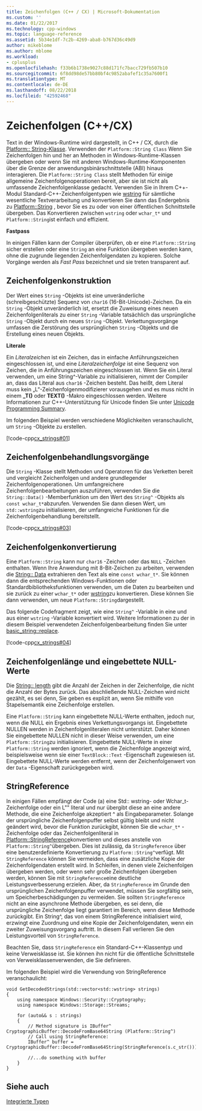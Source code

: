 ```yaml
---
title: Zeichenfolgen (C++ / CX) | Microsoft-Dokumentation
ms.custom: ''
ms.date: 01/22/2017
ms.technology: cpp-windows
ms.topic: language-reference
ms.assetid: 5b34e1df-7c2b-4269-aba8-b767d36c49d9
author: mikeblome
ms.author: mblome
ms.workload:
- cplusplus
ms.openlocfilehash: f33b6b1738e9027c88d171fc7bacc729fb507b10
ms.sourcegitcommit: 6f8dd98de57bb80bf4c9852abafef1c35a7600f1
ms.translationtype: MT
ms.contentlocale: de-DE
ms.lasthandoff: 08/22/2018
ms.locfileid: "42592468"
---
```

# <a name="strings-ccx"></a>Zeichenfolgen (C++/CX)
Text in der Windows-Runtime wird dargestellt, in C++ / CX, durch die [Platform:: String-Klasse](../cppcx/platform-string-class.md). Verwenden der `Platform::String Class` Wenn Sie Zeichenfolgen hin und her an Methoden in Windows-Runtime-Klassen übergeben oder wenn Sie mit anderen Windows-Runtime-Komponenten über die Grenze der anwendungsbinärschnittstelle (ABI) hinaus interagieren. Die `Platform::String Class` stellt Methoden für einige allgemeine Zeichenfolgenoperationen bereit, aber sie ist nicht als umfassende Zeichenfolgenklasse gedacht. Verwenden Sie in Ihrem C++-Modul Standard-C++-Zeichenfolgentypen wie [wstring](../standard-library/basic-string-class.md) für sämtliche wesentliche Textverarbeitung und konvertieren Sie dann das Endergebnis zu [Platform::String](../cppcx/platform-string-class.md) , bevor Sie es zu oder von einer öffentlichen Schnittstelle übergeben. Das Konvertieren zwischen `wstring` oder `wchar_t*` und `Platform::String`ist einfach und effizient.  
  
 **Fastpass**  
  
 In einigen Fällen kann der Compiler überprüfen, ob er eine `Platform::String` sicher erstellen oder eine `String` an eine Funktion übergeben werden kann, ohne die zugrunde liegenden Zeichenfolgendaten zu kopieren. Solche Vorgänge werden als *Fast Pass* bezeichnet und sie treten transparent auf.  
  
## <a name="string-construction"></a>Zeichenfolgenkonstruktion  
 Der Wert eines `String` -Objekts ist eine unveränderliche (schreibgeschützte) Sequenz von `char16` (16-Bit-Unicode)-Zeichen. Da ein `String` -Objekt unveränderlich ist, ersetzt die Zuweisung eines neuen Zeichenfolgenliterals zu einer `String` -Variable tatsächlich das ursprüngliche `String` -Objekt durch ein neues `String` -Objekt. Verkettungsvorgänge umfassen die Zerstörung des ursprünglichen `String` -Objekts und die Erstellung eines neuen Objekts.  
  
 **Literale**  
  
 Ein *Literalzeichen* ist ein Zeichen, das in einfache Anführungszeichen eingeschlossen ist, und eine *Literalzeichenfolge* ist eine Sequenz von Zeichen, die in Anführungszeichen eingeschlossen ist. Wenn Sie ein Literal verwenden, um eine String^-Variable zu initialisieren, nimmt der Compiler an, dass das Literal aus `char16` -Zeichen besteht. Das heißt, dem Literal muss kein „L“-Zeichenfolgenmodifizierer vorausgehen und es muss nicht in einem **_T()** oder **TEXT()** -Makro eingeschlossen werden. Weitere Informationen zur C++-Unterstützung für Unicode finden Sie unter [Unicode Programming Summary](../text/unicode-programming-summary.md).  
  
 Im folgenden Beispiel werden verschiedene Möglichkeiten veranschaulicht, um `String` -Objekte zu erstellen.  
  
 [!code-cpp[cx_strings#01](../cppcx/codesnippet/CPP/cppcx_strings/class1.cpp#01)]  
  
## <a name="string-handling-operations"></a>Zeichenfolgenbehandlungsvorgänge  
 Die `String` -Klasse stellt Methoden und Operatoren für das Verketten bereit und vergleicht Zeichenfolgen und andere grundlegender Zeichenfolgenoperationen. Um umfangreichere Zeichenfolgenbearbeitungen auszuführen, verwenden Sie die `String::Data()` -Memberfunktion um den Wert des `String^` -Objekts als `const wchar_t*`abzurufen. Verwenden Sie dann diesen Wert, um `std::wstring`zu initialisieren, der umfangreiche Funktionen für die Zeichenfolgenbehandlung bereitstellt.  
  
 [!code-cpp[cx_strings#03](../cppcx/codesnippet/CPP/cppcx_strings/class1.cpp#03)]  
  
## <a name="string-conversions"></a>Zeichenfolgenkonvertierung  
 Eine `Platform::String` kann nur `char16` -Zeichen oder das `NULL` -Zeichen enthalten. Wenn Ihre Anwendung mit 8-Bit-Zeichen zu arbeiten, verwenden die [String:: Data](../cppcx/platform-string-class.md#data) extrahieren den Text als eine `const wchar_t*`. Sie können dann die entsprechenden Windows-Funktionen oder Standardbibliotheksfunktionen verwenden, um die Daten zu bearbeiten und sie zurück zu einer `wchar_t*` oder [wstring](../standard-library/basic-string-class.md)zu konvertieren. Diese können Sie dann verwenden, um neue `Platform::String`dargestellt.  
  
 Das folgende Codefragment zeigt, wie eine `String^` -Variable in eine und aus einer `wstring` -Variable konvertiert wird. Weitere Informationen zu der in diesem Beispiel verwendeten Zeichenfolgenbearbeitung finden Sie unter [basic_string::replace](../standard-library/basic-string-class.md#replace).  
  
 [!code-cpp[cx_strings#04](../cppcx/codesnippet/CPP/cppcx_strings/class1.cpp#04)]  
  
## <a name="string-length-and-embedded-null-values"></a>Zeichenfolgenlänge und eingebettete NULL-Werte  
 Die [String:: length](../cppcx/platform-string-class.md#length) gibt die Anzahl der Zeichen in der Zeichenfolge, die nicht die Anzahl der Bytes zurück. Das abschließende NULL-Zeichen wird nicht gezählt, es sei denn, Sie geben es explizit an, wenn Sie mithilfe von Stapelsemantik eine Zeichenfolge erstellen.  
  
 Eine `Platform::String` kann eingebettete NULL-Werte enthalten, jedoch nur, wenn die NULL ein Ergebnis eines Verkettungsvorgangs ist. Eingebettete NULLEN werden in Zeichenfolgenliteralen nicht unterstützt. Daher können Sie eingebettete NULLEN nicht in dieser Weise verwenden, um eine `Platform::String`zu initialisieren. Eingebettete NULL-Werte in einer `Platform::String` werden ignoriert, wenn die Zeichenfolge angezeigt wird, beispielsweise wenn sie einer `TextBlock::Text` -Eigenschaft zugewiesen ist. Eingebettete NULL-Werte werden entfernt, wenn der Zeichenfolgenwert von der `Data` -Eigenschaft zurückgegeben wird.  
  
## <a name="stringreference"></a>StringReference  
 In einigen Fällen empfängt der Code (a) eine Std:: wstring- oder Wchar_t-Zeichenfolge oder ein L"" literal und nur übergibt diese an eine andere Methode, die eine Zeichenfolge akzeptiert ^ als Eingabeparameter. Solange der ursprüngliche Zeichenfolgenpuffer selbst gültig bleibt und nicht geändert wird, bevor die Funktion zurückgibt, können Sie die `wchar_t*` -Zeichenfolge oder das Zeichenfolgenliteral in [Platform::StringReference](../cppcx/platform-stringreference-class.md)konvertieren und dieses anstelle von `Platform::String^`übergeben. Dies ist zulässig, da `StringReference` über eine benutzerdefinierte Konvertierung zu `Platform::String^`verfügt. Mit `StringReference` können Sie vermeiden, dass eine zusätzliche Kopie der Zeichenfolgendaten erstellt wird. In Schleifen, in denen viele Zeichenfolgen übergeben werden, oder wenn sehr große Zeichenfolgen übergeben werden, können Sie mit `StringReference`eine deutliche Leistungsverbesserung erzielen. Aber, da `StringReference` im Grunde den ursprünglichen Zeichenfolgenpuffer verwendet, müssen Sie sorgfältig sein, um Speicherbeschädigungen zu vermeiden. Sie sollten `StringReference` nicht an eine asynchrone Methode übergeben, es sei denn, die ursprüngliche Zeichenfolge liegt garantiert im Bereich, wenn diese Methode zurückgibt. Ein String^, das von einem StringReference initialisiert wird, erzwingt eine Zuordnung und eine Kopie der Zeichenfolgendaten, wenn ein zweiter Zuweisungsvorgang auftritt. In diesem Fall verlieren Sie den Leistungsvorteil von `StringReference`.  
  
 Beachten Sie, dass `StringReference` ein Standard-C++-Klassentyp und keine Verweisklasse ist. Sie können ihn nicht für die öffentliche Schnittstelle von Verweisklassenverwenden, die Sie definieren.  
  
 Im folgenden Beispiel wird die Verwendung von StringReference veranschaulicht:  
  
```  
void GetDecodedStrings(std::vector<std::wstring> strings)  
{  
    using namespace Windows::Security::Cryptography;  
    using namespace Windows::Storage::Streams;  
  
    for (auto&& s : strings)  
    {  
        // Method signature is IBuffer^ CryptographicBuffer::DecodeFromBase64String (Platform::String^)  
        // Call using StringReference:  
        IBuffer^ buffer = CryptographicBuffer::DecodeFromBase64String(StringReference(s.c_str()));  
  
        //...do something with buffer  
    }  
}  
```  
  
## <a name="see-also"></a>Siehe auch  
 [Integrierte Typen](http://msdn.microsoft.com/en-us/acc196fd-09da-4882-b554-6c94685ec75f)